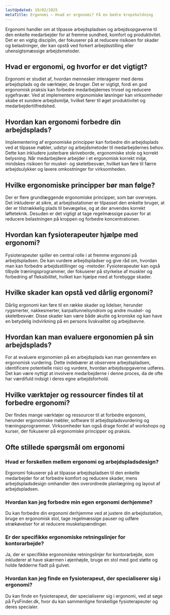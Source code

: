 ```yaml
---
lastUpdated: 19/02/2025
metaTitle: Ergonomi – Hvad er ergonomi? Få en bedre kropsholdning
---
```


Ergonomi handler om at tilpasse arbejdspladsen og arbejdsopgaverne til den enkelte medarbejder for at fremme sundhed, komfort og produktivitet. Det er en vigtig disciplin, der fokuserer på at reducere risikoen for skader og belastninger, der kan opstå ved forkert arbejdsstilling eller uhensigtsmæssige arbejdsmetoder.

## Hvad er ergonomi, og hvorfor er det vigtigt?

Ergonomi er studiet af, hvordan mennesker interagerer med deres arbejdsplads og de værktøjer, de bruger. Det er vigtigt, fordi en god ergonomisk praksis kan forbedre medarbejdernes trivsel og reducere sygefravær. Ved at implementere ergonomiske løsninger kan virksomheder skabe et sundere arbejdsmiljø, hvilket fører til øget produktivitet og medarbejdertilfredshed.

## Hvordan kan ergonomi forbedre din arbejdsplads?

Implementering af ergonomiske principper kan forbedre din arbejdsplads ved at tilpasse møbler, udstyr og arbejdsmetoder til medarbejdernes behov. Dette kan inkludere justerbare skriveborde, ergonomiske stole og korrekt belysning. Når medarbejdere arbejder i et ergonomisk korrekt miljø, mindskes risikoen for muskel- og skeletbesvær, hvilket kan føre til færre arbejdsulykker og lavere omkostninger for virksomheden.

## Hvilke ergonomiske principper bør man følge?

Der er flere grundlæggende ergonomiske principper, som bør overvejes. Det inkluderer at sikre, at arbejdsstationer er tilpasset den enkelte bruger, at der er tilstrækkelig plads til bevægelse, og at der anvendes korrekt løfteteknik. Desuden er det vigtigt at tage regelmæssige pauser for at reducere belastningen på kroppen og forbedre koncentrationen.

## Hvordan kan fysioterapeuter hjælpe med ergonomi?

Fysioterapeuter spiller en central rolle i at fremme ergonomi på arbejdspladsen. De kan vurdere arbejdspladser og give råd om, hvordan man kan forbedre arbejdsstillinger og -metoder. Fysioterapeuter kan også tilbyde træningsprogrammer, der fokuserer på styrkelse af muskler og forbedring af fleksibilitet, hvilket kan hjælpe med at forebygge skader.

## Hvilke skader kan opstå ved dårlig ergonomi?

Dårlig ergonomi kan føre til en række skader og lidelser, herunder rygsmerter, nakkesmerter, karpaltunnelsyndrom og andre muskel- og skeletbesvær. Disse skader kan være både akutte og kroniske og kan have en betydelig indvirkning på en persons livskvalitet og arbejdsevne.

## Hvordan kan man evaluere ergonomien på sin arbejdsplads?

For at evaluere ergonomien på en arbejdsplads kan man gennemføre en ergonomisk vurdering. Dette indebærer at observere arbejdspladsen, identificere potentielle risici og vurdere, hvordan arbejdsopgaverne udføres. Det kan være nyttigt at involvere medarbejderne i denne proces, da de ofte har værdifuld indsigt i deres egne arbejdsforhold.

## Hvilke værktøjer og ressourcer findes til at forbedre ergonomi?

Der findes mange værktøjer og ressourcer til at forbedre ergonomi, herunder ergonomiske møbler, software til arbejdspladsvurdering og træningsprogrammer. Virksomheder kan også drage fordel af workshops og kurser, der fokuserer på ergonomiske principper og praksis.

## Ofte stillede spørgsmål om ergonomi

### Hvad er forskellen mellem ergonomi og arbejdspladsdesign?

Ergonomi fokuserer på at tilpasse arbejdspladsen til den enkelte medarbejder for at forbedre komfort og reducere skader, mens arbejdspladsdesign omhandler den overordnede planlægning og layout af arbejdspladsen.

### Hvordan kan jeg forbedre min egen ergonomi derhjemme?

Du kan forbedre din ergonomi derhjemme ved at justere din arbejdsstation, bruge en ergonomisk stol, tage regelmæssige pauser og udføre strækøvelser for at reducere muskelspændinger.

### Er der specifikke ergonomiske retningslinjer for kontorarbejde?

Ja, der er specifikke ergonomiske retningslinjer for kontorarbejde, som inkluderer at have skærmen i øjenhøjde, bruge en stol med god støtte og holde fødderne fladt på gulvet.

### Hvordan kan jeg finde en fysioterapeut, der specialiserer sig i ergonomi?

Du kan finde en fysioterapeut, der specialiserer sig i ergonomi, ved at søge på FysFinder.dk, hvor du kan sammenligne forskellige fysioterapeuter og deres specialer.
